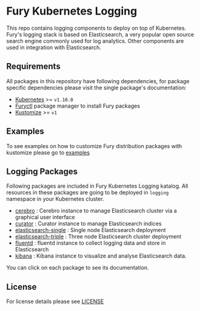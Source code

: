 # Fury Kubernetes Logging

This repo contains logging components to deploy on top of Kubernetes. Fury's logging stack is based on Elasticsearch, a very popular open source search engine commonly used for log analytics. Other components are used in integration with Elasticsearch.


## Requirements

All packages in this repository have following dependencies, for package specific dependencies please visit the single package's documentation:

- [Kubernetes](https://kubernetes.io) >= `v1.10.0`
- [Furyctl](https://github.com/sighup-io/furyctl) package manager to install Fury packages
- [Kustomize](https://github.com/kubernetes-sigs/kustomize) >= `v1` 


## Examples

To see examples on how to customize Fury distribution packages with kustomize please go to [examples](https://github.com/sighup-io/fury-kubernetes-logging/tree/master/examples)


## Logging Packages

Following packages are included in Fury Kubernetes Logging katalog. All resources in these packages are going to be deployed in `logging` namespace in your Kubernetes cluster.

- [cerebro](https://github.com/sighup-io/fury-kubernetes-logging/tree/master/cerebro) : Cerebro instance to manage Elasticsearch cluster via a graphical user interface
- [curator](https://github.com/sighup-io/fury-kubernetes-logging/tree/master/curator) : Curator instance to manage Elasticsearch indices
- [elasticsearch-single](https://github.com/sighup-io/fury-kubernetes-logging/tree/master/elasticsearch-single) : Single node Elasticsearch deployment
- [elasticsearch-triple](https://github.com/sighup-io/fury-kubernetes-logging/tree/master/elasticsearch-triple) : Three node Elasticsearch cluster deployment
- [fluentd](https://github.com/sighup-io/fury-kubernetes-logging/tree/master/fluentd) : fluentd instance to collect logging data and store in Elasticsearch
- [kibana](https://github.com/sighup-io/fury-kubernetes-logging/tree/master/kibana) : Kibana instance to visualize and analyse Elasticsearch data.

You can click on each package to see its documentation.


## License

For license details please see [LICENSE](https://sighup.io/fury/license) 
